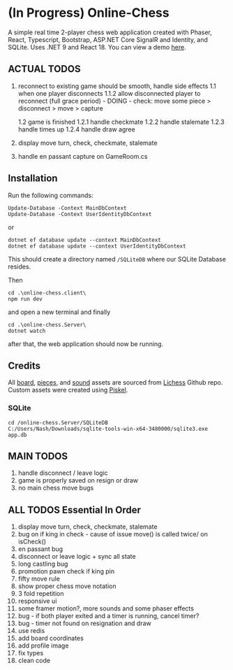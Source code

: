 # (In Progress) Online-Chess
A simple real time 2-player chess web application created with Phaser, React, Typescript, Bootstrap, ASP.NET Core SignalR and Identity, and SQLite. Uses .NET 9 and React 18.
You can view a demo [here](https://github.com/nashie1004/online-chess).

## ACTUAL TODOS
1. reconnect to existing game should be smooth, handle side effects
    1.1 when one player disconnects
        1.1.2 allow disconnected player to reconnect (full grace period) 
            - DOING
            - check: move some piece > disconnect > move > capture

    1.2 game is finished
        1.2.1 handle checkmate
        1.2.2 handle stalemate
        1.2.3 handle times up
        1.2.4 handle draw agree
    
2. display move turn, check, checkmate, stalemate
3. handle en passant capture on GameRoom.cs

## Installation

Run the following commands:
```
Update-Database -Context MainDbContext
Update-Database -Context UserIdentityDbContext
```
or
```
dotnet ef database update --context MainDbContext
dotnet ef database update --context UserIdentityDbContext
```
This should create a directory named `/SQLiteDB` where our SQLite Database resides.

Then
```
cd .\online-chess.client\
npm run dev
```
and open a new terminal and finally
```
cd .\online-chess.Server\
dotnet watch
```
after that, the web application should now be running.

## Credits
All [board](https://github.com/lichess-org/lila/blob/master/public/images/board/), [pieces](https://github.com/lichess-org/lila/blob/master/public/piece/), and [sound](https://github.com/lichess-org/lila/blob/master/public/sound/) assets are sourced from [Lichess](https://github.com/lichess-org/lila) Github repo. Custom assets were created using [Piskel](https://www.piskelapp.com/).


### SQLite
```
cd /online-chess.Server/SQLiteDB
C:/Users/Nash/Downloads/sqlite-tools-win-x64-3480000/sqlite3.exe app.db
```

## MAIN TODOS
1. handle disconnect / leave logic
2. game is properly saved on resign or draw
3. no main chess move bugs

## ALL TODOS Essential In Order 
1. display move turn, check, checkmate, stalemate
2. bug on if king in check - cause of issue move() is called twice/ on isCheck()
3. en passant bug
4. disconnect or leave logic + sync all state
5. long castling bug
6. promotion pawn check if king pin
8. fifty move rule
9. show proper chess move notation
10. 3 fold repetition
11. responsive ui
12. some framer motion?, more sounds and some phaser effects
13. bug - if both player exited and a timer is running, cancel timer?
14. bug - timer not found on resignation and draw
15. use redis
16. add board coordinates
17. add profile image
18. fix types
19. clean code